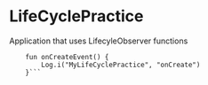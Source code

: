 # LifeCyclePractice


Application that uses LifecyleObserver functions


```@OnLifecycleEvent(Lifecycle.Event.ON_CREATE)
    fun onCreateEvent() {
        Log.i("MyLifeCyclePractice", "onCreate")
    }```
